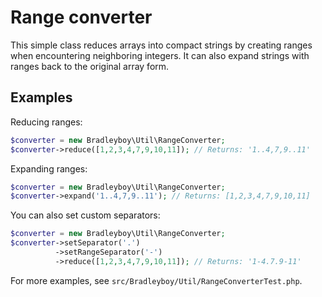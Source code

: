 # Range converter

This simple class reduces arrays into compact strings by creating ranges when encountering neighboring integers. It can also expand strings with ranges back to the original array form.

## Examples

Reducing ranges:

```php
$converter = new Bradleyboy\Util\RangeConverter;
$converter->reduce([1,2,3,4,7,9,10,11]); // Returns: '1..4,7,9..11'
```

Expanding ranges:

```php
$converter = new Bradleyboy\Util\RangeConverter;
$converter->expand('1..4,7,9..11'); // Returns: [1,2,3,4,7,9,10,11]
```

You can also set custom separators:

```php
$converter = new Bradleyboy\Util\RangeConverter;
$converter->setSeparator('.')
          ->setRangeSeparator('-')
          ->reduce([1,2,3,4,7,9,10,11]); // Returns: '1-4.7.9-11'
```

For more examples, see `src/Bradleyboy/Util/RangeConverterTest.php`.
